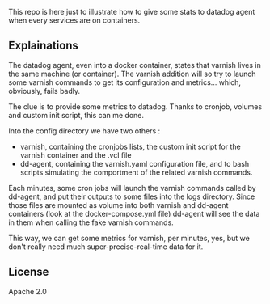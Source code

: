 This repo is here just to illustrate how to give some stats to datadog agent when every services are on containers.

## Explainations

The datadog agent, even into a docker container, states that varnish lives in the same machine (or container). The varnish addition will so try to launch some varnish commands to get its configuration and metrics... which, obviously, fails badly.

The clue is to provide some metrics to datadog. Thanks to cronjob, volumes and custom init script, this can me done.

Into the config directory we have two others : 
* varnish, containing the cronjobs lists, the custom init script for the varnish container and the .vcl file
* dd-agent, containing the varnish.yaml configuration file, and to bash scripts simulating the comportment of the related varnish commands.

Each minutes, some cron jobs will launch the varnish commands called by dd-agent, and put their outputs to some files into the logs directory.
Since those files are mounted as volume into both varnish and dd-agent containers (look at the docker-compose.yml file) dd-agent will see the data in them when calling the fake varnish commands.

This way, we can get some metrics for varnish, per minutes, yes, but we don't really need much super-precise-real-time data for it.

## License

Apache 2.0